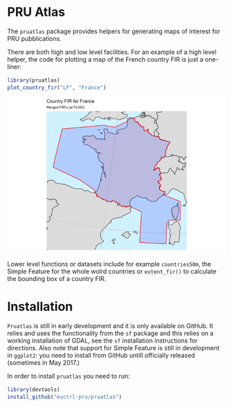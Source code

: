 
<!-- README.md is generated from README.Rmd. Please edit that file -->
PRU Atlas
=========

The `pruatlas` package provides helpers for generating maps of interest for PRU pubblications.

There are both high and low level facilities. For an example of a high level helper, the code for plotting a map of the French country FIR is just a one-liner:

``` r
library(pruatlas)
plot_country_fir("LF", "France")
```

![](README-lf-fir-1.png)

Lower level functions or datasets include for example `countries50m`, the Simple Feature for the whole wolrd countries or `extent_fir()` to calculate the bounding box of a country FIR.

Installation
============

`Pruatlas` is still in early development and it is only available on GitHub. It relies and uses the functionality from the `sf` package and this relies on a working installation of GDAL, see the `sf` installation instructions for directions. Also note that support for Simple Feature is still in development in `ggplot2`: you need to install from GitHub untill officially released (sometimes in May 2017.)

In order to install `pruatlas` you need to run:

``` r
library(devtools)
install_github("euctrl-pru/pruatlas")
```
